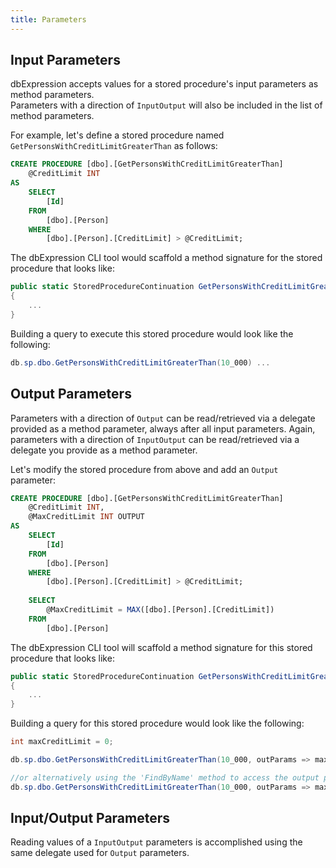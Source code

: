 ```yaml
---
title: Parameters
---
```


## Input Parameters

dbExpression accepts values for a stored procedure's input parameters as method parameters.  
Parameters with a direction of `InputOutput` will also be included in the list of method
parameters.

For example, let's define a stored procedure named `GetPersonsWithCreditLimitGreaterThan` as follows:
```sql
CREATE PROCEDURE [dbo].[GetPersonsWithCreditLimitGreaterThan]
    @CreditLimit INT
AS
    SELECT  
    	[Id]
    FROM 
    	[dbo].[Person]
    WHERE 
    	[dbo].[Person].[CreditLimit] > @CreditLimit;
```

The dbExpression CLI tool would scaffold a method signature for the stored procedure that looks like:
```csharp
public static StoredProcedureContinuation GetPersonsWithCreditLimitGreaterThan(int CreditLimit)
{
    ...
}
```

Building a query to execute this stored procedure would look like the following: 
```csharp
db.sp.dbo.GetPersonsWithCreditLimitGreaterThan(10_000) ...
```

## Output Parameters

Parameters with a direction of `Output` can be read/retrieved via a delegate provided as a method parameter, 
always after all input parameters.  Again, parameters with a direction of `InputOutput` can be read/retrieved via a 
delegate you provide as a method parameter.

Let's modify the stored procedure from above and add an `Output` parameter:
```sql
CREATE PROCEDURE [dbo].[GetPersonsWithCreditLimitGreaterThan]
    @CreditLimit INT,
    @MaxCreditLimit INT OUTPUT
AS
    SELECT  
    	[Id]
    FROM 
    	[dbo].[Person]
    WHERE 
    	[dbo].[Person].[CreditLimit] > @CreditLimit;
    	
    SELECT
        @MaxCreditLimit = MAX([dbo].[Person].[CreditLimit])
    FROM
        [dbo].[Person]
```

The dbExpression CLI tool will scaffold a method signature for this stored procedure that looks like:
```csharp
public static StoredProcedureContinuation GetPersonsWithCreditLimitGreaterThan(int CreditLimit, Action<ISqlOutputParameterList> outputParameters)
{
    ...
}
```

Building a query for this stored procedure would look like the following: 
```csharp
int maxCreditLimit = 0;

db.sp.dbo.GetPersonsWithCreditLimitGreaterThan(10_000, outParams => maxCreditLimit = outParams[nameof(maxCreditLimit)]) ...

//or alternatively using the 'FindByName' method to access the output parameter:
db.sp.dbo.GetPersonsWithCreditLimitGreaterThan(10_000, outParams => maxCreditLimit = outParams.FindByName(nameof(maxCreditLimit))) ...

```

## Input/Output Parameters

Reading values of a `InputOutput` parameters is accomplished using the same delegate used for `Output` parameters.